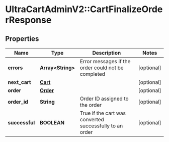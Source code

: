 # UltraCartAdminV2::CartFinalizeOrderResponse

## Properties
Name | Type | Description | Notes
------------ | ------------- | ------------- | -------------
**errors** | **Array&lt;String&gt;** | Error messages if the order could not be completed | [optional] 
**next_cart** | [**Cart**](Cart.md) |  | [optional] 
**order** | [**Order**](Order.md) |  | [optional] 
**order_id** | **String** | Order ID assigned to the order | [optional] 
**successful** | **BOOLEAN** | True if the cart was converted successfully to an order | [optional] 


